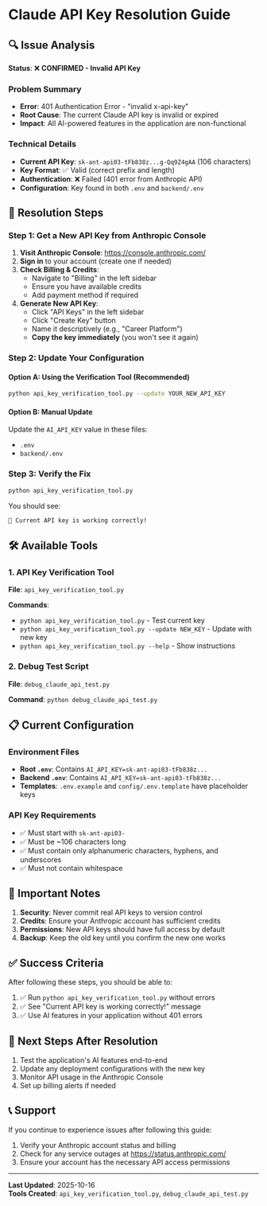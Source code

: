# Claude API Key Resolution Guide

## 🔍 Issue Analysis

**Status**: ❌ **CONFIRMED - Invalid API Key**

### Problem Summary
- **Error**: 401 Authentication Error - "invalid x-api-key"
- **Root Cause**: The current Claude API key is invalid or expired
- **Impact**: All AI-powered features in the application are non-functional

### Technical Details
- **Current API Key**: `sk-ant-api03-tFb838z...g-Qq9Z4gAA` (106 characters)
- **Key Format**: ✅ Valid (correct prefix and length)
- **Authentication**: ❌ Failed (401 error from Anthropic API)
- **Configuration**: Key found in both `.env` and `backend/.env`

## 🔧 Resolution Steps

### Step 1: Get a New API Key from Anthropic Console

1. **Visit Anthropic Console**: https://console.anthropic.com/
2. **Sign in** to your account (create one if needed)
3. **Check Billing & Credits**:
   - Navigate to "Billing" in the left sidebar
   - Ensure you have available credits
   - Add payment method if required
4. **Generate New API Key**:
   - Click "API Keys" in the left sidebar
   - Click "Create Key" button
   - Name it descriptively (e.g., "Career Platform")
   - **Copy the key immediately** (you won't see it again)

### Step 2: Update Your Configuration

#### Option A: Using the Verification Tool (Recommended)
```bash
python api_key_verification_tool.py --update YOUR_NEW_API_KEY
```

#### Option B: Manual Update
Update the `AI_API_KEY` value in these files:
- `.env`
- `backend/.env`

### Step 3: Verify the Fix
```bash
python api_key_verification_tool.py
```

You should see:
```
🎉 Current API key is working correctly!
```

## 🛠️ Available Tools

### 1. API Key Verification Tool
**File**: `api_key_verification_tool.py`

**Commands**:
- `python api_key_verification_tool.py` - Test current key
- `python api_key_verification_tool.py --update NEW_KEY` - Update with new key
- `python api_key_verification_tool.py --help` - Show instructions

### 2. Debug Test Script
**File**: `debug_claude_api_test.py`

**Command**: `python debug_claude_api_test.py`

## 📋 Current Configuration

### Environment Files
- **Root `.env`**: Contains `AI_API_KEY=sk-ant-api03-tFb838z...`
- **Backend `.env`**: Contains `AI_API_KEY=sk-ant-api03-tFb838z...`
- **Templates**: `.env.example` and `config/.env.template` have placeholder keys

### API Key Requirements
- ✅ Must start with `sk-ant-api03-`
- ✅ Must be ~106 characters long
- ✅ Must contain only alphanumeric characters, hyphens, and underscores
- ✅ Must not contain whitespace

## 🚨 Important Notes

1. **Security**: Never commit real API keys to version control
2. **Credits**: Ensure your Anthropic account has sufficient credits
3. **Permissions**: New API keys should have full access by default
4. **Backup**: Keep the old key until you confirm the new one works

## ✅ Success Criteria

After following these steps, you should be able to:
1. ✅ Run `python api_key_verification_tool.py` without errors
2. ✅ See "Current API key is working correctly!" message
3. ✅ Use AI features in your application without 401 errors

## 🔄 Next Steps After Resolution

1. Test the application's AI features end-to-end
2. Update any deployment configurations with the new key
3. Monitor API usage in the Anthropic Console
4. Set up billing alerts if needed

## 📞 Support

If you continue to experience issues after following this guide:
1. Verify your Anthropic account status and billing
2. Check for any service outages at https://status.anthropic.com/
3. Ensure your account has the necessary API access permissions

---

**Last Updated**: 2025-10-16  
**Tools Created**: `api_key_verification_tool.py`, `debug_claude_api_test.py`